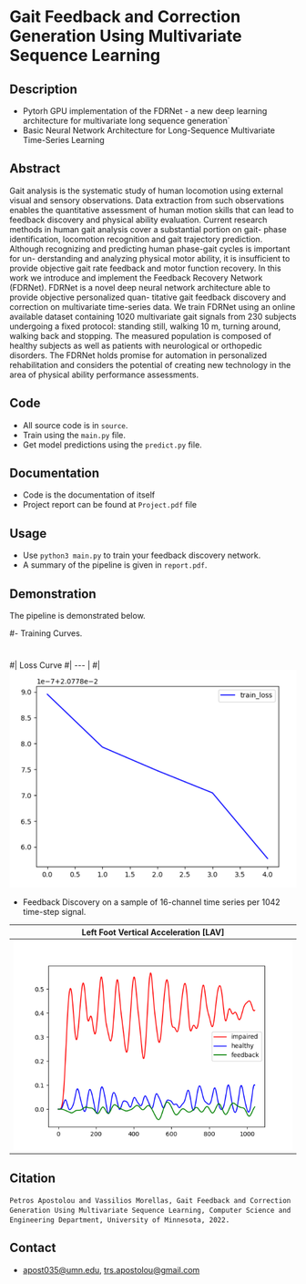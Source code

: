 # Gait Feedback and Correction Generation Using Multivariate Sequence Learning

## Description
- Pytorh GPU implementation of the FDRNet - a new deep learning architecture for multivariate long sequence generation`
- Basic Neural Network Architecture for Long-Sequence Multivariate Time-Series Learning   

## Abstract
Gait analysis is the systematic study of human locomotion using external visual and sensory observations. Data extraction from such observations enables the quantitative assessment of human motion
skills that can lead to feedback discovery and physical
ability evaluation. Current research methods in human gait analysis cover a substantial portion on gait-
phase identification, locomotion recognition and gait
trajectory prediction. Although recognizing and predicting human phase-gait cycles is important for un-
derstanding and analyzing physical motor ability, it
is insufficient to provide objective gait rate feedback
and motor function recovery. In this work we introduce and implement the Feedback Recovery Network
(FDRNet). FDRNet is a novel deep neural network architecture able to provide objective personalized quan-
titative gait feedback discovery and correction on multivariate time-series data. We train FDRNet using an
online available dataset containing 1020 multivariate
gait signals from 230 subjects undergoing a fixed protocol: standing still, walking 10 m, turning around,
walking back and stopping. The measured population is composed of healthy subjects as well as patients with neurological or orthopedic disorders. The
FDRNet holds promise for automation in personalized
rehabilitation and considers the potential of creating
new technology in the area of physical ability performance assessments.

## Code
- All source code is in `source`.
- Train using the `main.py` file.
- Get model predictions using the `predict.py` file.

## Documentation
- Code is the documentation of itself
- Project report can be found at `Project.pdf` file

## Usage
- Use `python3 main.py` to train your feedback discovery network.
- A summary of the pipeline is given in `report.pdf`.

## Demonstration
The pipeline is demonstrated below.

#- Training Curves.
#
#| Loss Curve
#| --- |
#| ![](./results/Loss_curve.PNG)



- Feedback Discovery on a sample of 16-channel time series per 1042 time-step signal.

| Left Foot Vertical Acceleration [LAV]
| --- |
| ![](./results/pred.png)

## Citation
`Petros Apostolou and Vassilios Morellas, Gait Feedback and Correction Generation Using Multivariate Sequence Learning, Computer Science and Engineering Department,
University of Minnesota, 2022.`

## Contact
- apost035@umn.edu, trs.apostolou@gmail.com


